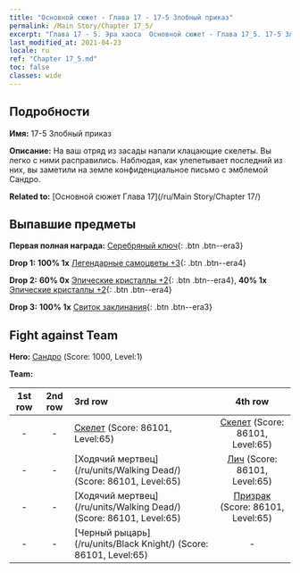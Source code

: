 ```yaml
---
title: "Основной сюжет - Глава 17 - 17-5 Злобный приказ"
permalink: /Main Story/Chapter 17_5/
excerpt: "Глава 17 - 5. Эра хаоса  Основной сюжет - Глава 17_5. 17-5 Злобный приказ"
last_modified_at: 2021-04-23
locale: ru
ref: "Chapter 17_5.md"
toc: false
classes: wide
---
```


## Подробности

 **Имя:** 17-5 Злобный приказ

 **Описание:** На ваш отряд из засады напали клацающие скелеты. Вы легко с ними расправились. Наблюдая, как улепетывает последний из них, вы заметили на земле конфиденциальное письмо с эмблемой Сандро.

 **Related to:** [Основной сюжет Глава 17](/ru/Main Story/Chapter 17/)

## Выпавшие предметы

 **Первая полная награда:** [Серебряный ключ](/ItemsRU/con_693/){: .btn .btn--era3}

 **Drop 1:** **100% 1x** [Легендарные самоцветы +3](/ItemsRU/mat_58/){: .btn .btn--era4}

 **Drop 2:** **60% 0x** [Эпические кристаллы +2](/ItemsRU/mat_52/){: .btn .btn--era4}, **40% 1x** [Эпические кристаллы +2](/ItemsRU/mat_52/){: .btn .btn--era4}

 **Drop 3:** **100% 1x** [Свиток заклинания](/ItemsRU/con_694/){: .btn .btn--era3}


## Fight against Team
 **Hero:** [Сандро](/ru/heroes/Sandro/) (Score: 1000, Level:1)

 **Team:**


  | 1st row | 2nd row | 3rd row | 4th row |
  |:----:|:----:|:----|:----:|
  | - | - | [Скелет](/ru/units/Skeleton/) (Score: 86101, Level:65)  | [Скелет](/ru/units/Skeleton/) (Score: 86101, Level:65)  |
  | - | - | [Ходячий мертвец](/ru/units/Walking Dead/) (Score: 86101, Level:65)  | [Лич](/ru/units/Lich/) (Score: 86101, Level:65)  |
  | - | - | [Ходячий мертвец](/ru/units/Walking Dead/) (Score: 86101, Level:65)  | [Призрак](/ru/units/Wight/) (Score: 86101, Level:65)  |
  | - | - | [Черный рыцарь](/ru/units/Black Knight/) (Score: 86101, Level:65)  | - |



